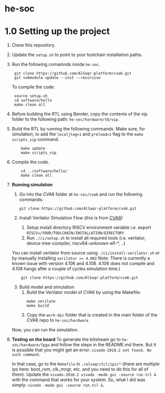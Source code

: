 # he-soc
# 1.0 Setting up the project
1. Clone this repository. 

2. Update the `setup.sh` to point to your toolchain installation paths.

3. Run the following comamnds inside `he-soc`. 
	```
	 git clone https://github.com/AlSaqr-platform/cva6.git
	 git submodule update --init --recursive
	```
	To compile the code:
	```	 
	 source setup.sh
	 cd software/hello
	 make clean all
	```
	 
4. Before building the RTL using Bender, copy the contents of the vip folder to the following path: `he-soc/hardware/tb/vip`.

5. Build the RTL  by running the following commands. Make sure, for simulation, to add the `localjtag=1` and `preload=1` flag to the `make scripts_vip` command.
	```
		make update
		make scripts_vip
	```
	
6. Compile the code.
	```
		cd ../software/hello/
		make clean all
	```

7. **Running simulation**
	1. Go into the CVA6 folder at `he-soc/cva6` and run the following commands:
		```
		git clone https://github.com/AlSaqr-platform/cva6.git
		```
	
	2. Install Verilator Simulation Flow (this is from [CVA6](https://github.com/AlSaqr-platform/cva6))
		1. Setup install directory RISCV environment variable i.e. export `RISCV=/YOUR/TOOLCHAIN/INSTALLATION/DIRECTORY`.
		2. Run `./ci/setup.sh` to install all required tools (i.e. verilator, device-tree-compiler, riscv64-unknown-elf-*, ..)
		
	You can install verilator from source using `./ci/install-verilator.sh` or by manually installing `verilator >= 4.002` Note: There is currently a known issue with version 4.106 and 4.108. 4.106 does not compile and 4.108 hangs after a couple of cycles simulation time.)
	```
		git clone https://github.com/AlSaqr-platform/cva6.git
	```
	3. Build model and simulation
		1. Build the Verilator model of CVA6 by using the Makefile:
			```
			make verilate
			make build
			```
		2. Copy the `work-dpi` folder that is created in the main folder of the CVA6 repo to `he-soc/hardware` 

	Now, you can run the simulation.

8. **Testing on the board**
	To generate the bitstream go to `he-soc/hardware/fpga` and follow the steps in the README.md there. But it is possible that you might get an error: `vivado-2018.2 not found. No such command.`
	
	In that case, go to the `Makefile` in `./alsaqr/tcl/ips/*` (there are multiple ips here: boot_rom, clk_mngr, etc. and you need to do this for all of them). Update the `vivado-2018.2 vivado -mode gui -source run.tcl &` with the command that works for your system. So, what I did was simply: `vivado -mode gui -source run.tcl &`.
